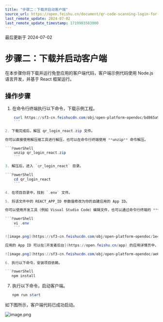 ```yaml
---
title: "步骤二：下载并启动客户端"
source_url: https://open.feishu.cn/document/qr-code-scanning-login-for-web-app/download-code
last_remote_update: 2024-07-02
last_remote_update_timestamp: 1719903583000
---
```

最后更新于 2024-07-02

# 步骤二：下载并启动客户端
在本步骤你将下载并运行免登应用的客户端代码，客户端示例代码使用 Node.js 语言开发，并基于 React 框架运行。

## 操作步骤

1. 在命令行终端执行以下命令，下载示例工程。

```PowerShell
    curl https://sf3-cn.feishucdn.com/obj/open-platform-opendoc/bd865a9e55c7cdd4fdf27423001d7cd6_Eo6PGBZv4g.zip -o qr_login_react.zip
    ```

2. 下载完成后，解压 qr_login_react.zip 文件。

你可以直接使用解压缩工具进行解压，也可以在命令行终端使用 **unzip** 命令解压。

```PowerShell
    unzip qr_login_react.zip
    ```

3. 解压后，进入 `qr_login_react` 目录。

```PowerShell
    cd qr_login_react
    ```

4. 在项目目录中，找到 `.env` 文件。

5. 将该文件中的 REACT_APP_ID 参数值修改为你的自建应用的 App ID。

你可以使用开发工具（例如 Visual Studio Code）编辑文件，也可以通过命令行终端的 **vi/vim** 命令编辑文件。

```PowerShell
    vi .env
    ```

![image.png](https://sf3-cn.feishucdn.com/obj/open-platform-opendoc/1e45efea25fc92badf6004298f357966_xToln9TfV6.png?height=236&lazyload=true&maxWidth=500&width=862)

应用的 App ID 可以在[开发者后台](https://open.feishu.cn/app) 的应用详情页中，进入 **基础信息** > **凭证与基础信息** 页查看。

![image.png](https://sf3-cn.feishucdn.com/obj/open-platform-opendoc/ae6ef65db9fd314307559505a11d13fc_o0WObRRwFV.png?height=346&lazyload=true&maxWidth=600&width=2464)

6. 执行以下命令，安装项目依赖。

```PowerShell
   npm install
   ```

7. 执行以下命令，启动客户端。
   ```PowerShell
   npm run start
   ```

如下图所示，客户端代码已成功启动。

![image.png](https://sf3-cn.feishucdn.com/obj/open-platform-opendoc/c92bb435c94abb4fb46268bfbe316bc1_FAW65HVLt1.png?height=314&lazyload=true&maxWidth=400&width=902)
